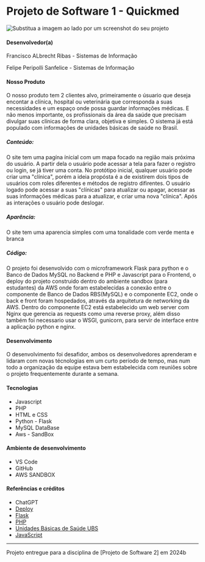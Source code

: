 # Projeto de Software 1 - Quickmed

![Substitua a imagem ao lado por um screenshot do seu projeto](Tela_site.png)

#### Desenvolvedor(a)

Francisco ALbrecht Ribas - Sistemas de Informação

Felipe Peripolli Sanfelice - Sistemas de Informação

#### Nosso Produto

O nosso produto tem 2 clientes alvo, primeiramente o úsuario que deseja encontar a clínica, hospital ou veterinária que corresponda a suas necessidades e um espaço onde possa guardar 
informações médicas. E não menos importante, os profissionais da área da saúde que precisam divulgar suas clínicas de forma clara, objetiva e simples. O sistema já está populado com 
informações de unidades básicas de saúde no Brasil.


##### Conteúdo:

O site tem uma pagína ínicial com um mapa focado na região mais próxima do usuário. A partir dela o usuário pode acessar a tela para fazer o registro ou login, se já tiver uma conta. 
No protótipo inicial, qualquer usuário pode criar uma "clínica", porém a ideia propósta é a de existirem dois tipos de usuários com roles diferentes e métodos de registro difirentes. 
O usuário logado pode acessar a suas "clínicas" para atualizar ou apagar, acessar as suas informações médicas para a atualizar, e criar uma nova "clínica". Após as interações o usuário 
pode deslogar.

##### Aparência:

O site tem uma aparencia simples com uma tonalidade com verde menta e branca

##### Código: 
O projeto foi desenvolvido com o microframework Flask para python e o Banco de Dados MySQL no Backend e PHP e Javascript para o Frontend, o deploy do projeto construido dentro do 
ambiente sandbox (para estudantes) da AWS onde foram estabelecidas a conexão entre o componente de Banco de Dados RBS(MySQL) e o componente EC2, onde o back e front foram hospedados,
através da arquitetura de networking da AWS. Dentro do componente EC2 está estabelecido um web server com Nginx que gerencia as requests como uma reverse proxy, além disso também foi 
necessario usar o WSGI, gunicorn, para servir de interface entre a aplicação python e nginx.

#### Desenvolvimento

O desenvolvimento foi desafidor, ambos os desenvolvedores aprenderam e lidaram com novas técnologias em um curto período de tempo, mas num todo a organização da equipe estava bem estabelecida com 
reuniões sobre o projeto frequentemente durante a semana.

#### Tecnologias
- Javascript
- PHP
- HTML e CSS
- Python - Flask
- MySQL DataBase
- Aws - SandBox

#### Ambiente de desenvolvimento
- VS Code
- GitHub
- AWS SANDBOX

#### Referências e créditos
- ChatGPT
- [Deploy](https://medium.com/@kawsarlog/from-flask-to-live-deploying-your-app-with-nginx-gunicorn-ssl-and-custom-domain-1e8b57709fc0)
- [Flask](https://flask.palletsprojects.com/en/stable/)
- [PHP](https://www.php.net/docs.php)
- [Unidades Básicas de Saúde UBS](https://www.arcgis.com/home/item.html?id=21fda7429717414caf7b436e1f2da868)
- [JavaScript](https://www.w3schools.com/js/js_intro.asp)

---
Projeto entregue para a disciplina de [Projeto de Software 2] em 2024b
